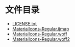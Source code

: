 # 文件目录

- [LICENSE.txt](LICENSE.txt)
- [MaterialIcons-Regular.ijmap](MaterialIcons-Regular.ijmap)
- [MaterialIcons-Regular.woff](MaterialIcons-Regular.woff)
- [MaterialIcons-Regular.woff2](MaterialIcons-Regular.woff2)

